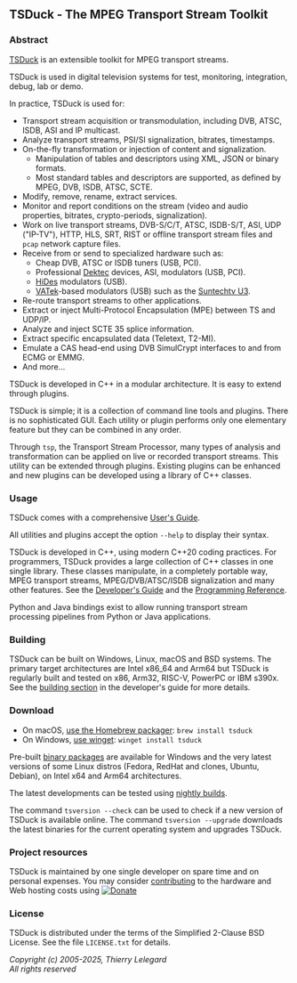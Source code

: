 ## TSDuck - The MPEG Transport Stream Toolkit

### Abstract

[TSDuck](https://tsduck.io/) is an extensible toolkit for MPEG transport streams.

TSDuck is used in digital television systems for test, monitoring, integration, debug, lab or demo.

In practice, TSDuck is used for:

- Transport stream acquisition or transmodulation, including DVB, ATSC, ISDB, ASI and IP multicast.
- Analyze transport streams, PSI/SI signalization, bitrates, timestamps.
- On-the-fly transformation or injection of content and signalization.
  - Manipulation of tables and descriptors using XML, JSON or binary formats.
  - Most standard tables and descriptors are supported, as defined by MPEG, DVB, ISDB, ATSC, SCTE.
- Modify, remove, rename, extract services.
- Monitor and report conditions on the stream (video and audio properties, bitrates, crypto-periods, signalization).
- Work on live transport streams, DVB-S/C/T, ATSC, ISDB-S/T, ASI, UDP ("IP-TV"), HTTP, HLS, SRT, RIST or
  offline transport stream files and `pcap` network capture files.
- Receive from or send to specialized hardware such as:
  - Cheap DVB, ATSC or ISDB tuners (USB, PCI).
  - Professional [Dektec](https://www.dektec.com) devices, ASI, modulators (USB, PCI).
  - [HiDes](http://www.hides.com.tw/product_cg74469_eng.html) modulators (USB).
  - [VATek](https://www.vatek.com.tw/A%20series/)-based modulators (USB) such as the
    [Suntechtv U3](https://www.suntechtv.com/web/Home/ProductDetail?key=e593s&productId=23673).
- Re-route transport streams to other applications.
- Extract or inject Multi-Protocol Encapsulation (MPE) between TS and UDP/IP.
- Analyze and inject SCTE 35 splice information.
- Extract specific encapsulated data (Teletext, T2-MI).
- Emulate a CAS head-end using DVB SimulCrypt interfaces to and from ECMG or EMMG.
- And more...

TSDuck is developed in C++ in a modular architecture. It is easy to extend
through plugins.

TSDuck is simple; it is a collection of command line tools and plugins. There is
no sophisticated GUI. Each utility or plugin performs only one elementary feature
but they can be combined in any order.

Through `tsp`, the Transport Stream Processor, many types of analysis and
transformation can be applied on live or recorded transport streams.
This utility can be extended through plugins. Existing plugins can be
enhanced and new plugins can be developed using a library of C++ classes.

### Usage

TSDuck comes with a comprehensive [User's Guide](https://tsduck.io/download/docs/tsduck.html).

All utilities and plugins accept the option `--help` to display their syntax.

TSDuck is developed in C++, using modern C++20 coding practices.
For programmers, TSDuck provides a large collection of C++ classes in one single library.
These classes manipulate, in a completely portable way, MPEG transport streams, MPEG/DVB/ATSC/ISDB
signalization and many other features.
See the [Developer's Guide](https://tsduck.io/download/docs/tsduck-dev.html)
and the [Programming Reference](https://tsduck.io/doxy/).

Python and Java bindings exist to allow running transport stream processing pipelines from
Python or Java applications.

### Building

TSDuck can be built on Windows, Linux, macOS and BSD systems.
The primary target architectures are Intel x86_64 and Arm64 but
TSDuck is regularly built and tested on x86, Arm32, RISC-V, PowerPC or IBM s390x.
See the [building section](https://tsduck.io/download/docs/tsduck-dev.html#building)
in the developer's guide for more details.

### Download

- On macOS, [use the Homebrew packager](https://tsduck.io/download/docs/tsduck-dev.html#macinstall): `brew install tsduck`
- On Windows, [use winget](https://learn.microsoft.com/en-us/windows/package-manager/winget/): `winget install tsduck`

Pre-built [binary packages](https://github.com/tsduck/tsduck/releases) are available
for Windows and the very latest versions of some Linux distros (Fedora, RedHat and clones, Ubuntu, Debian),
on Intel x64 and Arm64 architectures.

The latest developments can be tested using [nightly builds](https://tsduck.io/download/prerelease/).

The command `tsversion --check` can be used to check if a new version of TSDuck is available
online. The command `tsversion --upgrade` downloads the latest binaries for the current
operating system and upgrades TSDuck.

### Project resources

TSDuck is maintained by one single developer on spare time and on personal expenses.
You may consider [contributing](https://tsduck.io/donate/) to the hardware and Web hosting costs
using [![Donate](https://tsduck.io/images/donate-paypal.svg)](https://tsduck.io/donate/)

### License

TSDuck is distributed under the terms of the Simplified 2-Clause BSD License.
See the file `LICENSE.txt` for details.

*Copyright (c) 2005-2025, Thierry Lelegard*<br/>
*All rights reserved*
